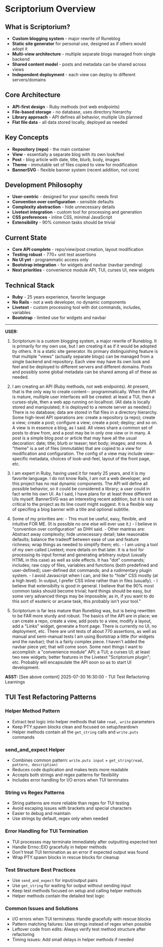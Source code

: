 # Scriptorium Overview

## What is Scriptorium?
- **Custom blogging system** - major rewrite of Runeblog
- **Static site generator** for personal use, designed as if others would adopt it
- **Multi-view architecture** - multiple separate blogs managed from single backend
- **Shared content model** - posts and metadata can be shared across views
- **Independent deployment** - each view can deploy to different servers/domains

## Core Architecture
- **API-first design** - Ruby methods (not web endpoints)
- **File-based storage** - no database, uses directory hierarchy
- **Library approach** - API defines all behavior, multiple UIs planned
- **Flat file data** - all data stored locally, deployed as needed

## Key Concepts
- **Repository (repo)** - the main container
- **View** - essentially a separate blog with its own look/feel
- **Post** - blog article with date, title, blurb, body, images
- **Theme** - immutable set of files copied to view for modification
- **BannerSVG** - flexible banner system (recent addition, not core)

## Development Philosophy
- **User-centric** - designed for your specific needs first
- **Convention over configuration** - sensible defaults
- **Complexity abstraction** - hide unnecessary details
- **Livetext integration** - custom tool for processing and generation
- **CSS preferences** - inline CSS, minimal JavaScript
- **Extensibility** - 90% common tasks should be trivial

## Current State
- **Core API complete** - repo/view/post creation, layout modification
- **Testing robust** - 770+ unit test assertions
- **No UI yet** - programmatic access only
- **Bootstrap integration** - for widgets and navbar (navbar pending)
- **Next priorities** - convenience module API, TUI, curses UI, new widgets

## Technical Stack
- **Ruby** - 25 years experience, favorite language
- **No Rails** - not a web developer, no dynamic components
- **Livetext** - custom processing tool with dot commands, includes, variables
- **Bootstrap** - limited use for widgets and navbar

---

**USER:** 
1. Scriptorium is a custom blogging system, a major rewrite of Runeblog. It is primarily for my own use, but I am creating it as if it would be adopted by others. It is a static site generator. Its primary distinguishing feature is that multiple "views" (actually separate blogs) can be managed from a single backend and repository. Each view may have its own look and feel and be deployed to different servers and different domains. Posts and possibly some global metadata can be shared among all of these as needed.

2. I am creating an API (Ruby methods, not web endpoints). At present, that is the only way to create content-- programmatically. When the API is mature, multiple user interfaces will be created: at least a TUI, then a curses-style, then a web app running on localhost. (All data is locally stored and manipulated; it is deployed to a remote server as needed.) There is no database; data are stored in flat files in a directory hierarchy. Some high-level API operations are: create a repository (a repo); create a view; create a post; configure a view; create a post; deploy; and so on. A view is in essence a blog, as I said. All views share a common set of posts to draw from, and a post may be in only one view or in many. A post is a simple blog post or article that may have all the usual decoration: date; title; blurb or teaser; text body; images; and more. A "theme" is a set of files (immutable) that are copied to a view for modification and configuration. The config of a view may include view-specific metadata, choices of look-and-feel, layout of the front page, etc.

3. I am expert in Ruby, having used it for nearly 25 years, and it is my favorite language. I do not know Rails, I am not a web developer, and this project has no real dynamic components. The API will define all possible behavior, so it could be considered a library; a user could in fact write his own UI. As I said, I have plans for at least three different UIs myself. BannerSVG was an interesting recent addition, but it is not as critical to the project as its line count might suggest. It is a flexible way of specifing a blog banner with a title and optional subtitle.

4. Some of my priorities are: - This must be useful, easy, flexible, and intuitive FOR ME. (It is possible no one else will ever use it.) - I believe in "convention over configuration" as DHH said. - Other mantras are: Abstract away complexity; hide unnecessary detail; take reasonable defaults; balance the tradeoff between ease of use and feature richness; wrap things as needed to simplify them; etc. - I am using a tool of my own called Livetext; more details on that later. It is a tool for processing its input format and generating arbitrary output (usually HTML in this case) as well as side effects. It has "dot" commands; includes; raw copy of files, variables and functions (both predefined and user-defined); user-defined dot commands; and a rudimentary plugin system. - I avoid Javascript when I can, and like to "hide" CSS mostly (at a high level). In output, I prefer CSS inline rather than in files (usually). - I believe that extensibilty is good in general. I believe that the 90% most common tasks should become trivial; hard things should be easy, but some very advanced things may be impossible; as in, if you want to do this sort of esoteric or arcane task, this probably isn't your tool."

5. Scriptorium is far less mature than Runeblog was, but is being rewritten to be FAR more sturdy and robust. The basics of the API are in place; we can create a repo, create a view, add posts to a view, modify a layout, add a "Links" widget, generate a front page. There is currently no UI, no deployment, etc. There are unit tests of about 770 assertions, as well as manual and semi-manual tests I am using Bootstrap a little (for widgets and the navbar); that is a fairly complex piece. I haven't added the navbar piece yet; that will come soon. Some next things I want to accomplish: a "convenience module" API; a TUI; a curses UI; at least two new widgets; better features in the Livetext "Scriptorium plugin"; etc. Probably will encapsulate the API soon so as to start UI development.

**ASST:** 
[See above content] 2025-07-30 16:30:00 - TUI Test Refactoring Learnings

## TUI Test Refactoring Patterns

### Helper Method Pattern
- Extract test logic into helper methods that take `read, write` parameters
- Keep PTY.spawn blocks clean and focused on setup/teardown
- Helper methods contain all the `get_string` calls and `write.puts` commands

### send_and_expect Helper
- Combines common pattern: `write.puts input` + `get_string(read, pattern, description)`
- Reduces code duplication and makes tests more readable
- Accepts both strings and regex patterns for flexibility
- Includes error handling for I/O errors when TUI terminates

### String vs Regex Patterns
- String patterns are more reliable than regex for TUI testing
- Avoid escaping issues with brackets and special characters
- Easier to debug and maintain
- Use strings by default, regex only when needed

### Error Handling for TUI Termination
- TUI processes may terminate immediately after outputting expected text
- Handle Errno::EIO gracefully in helper methods
- Don't treat TUI termination as an error if expected output was found
- Wrap PTY.spawn blocks in rescue blocks for cleanup

### Test Structure Best Practices
- Use `send_and_expect` for input/output pairs
- Use `get_string` for waiting for output without sending input
- Keep test methods focused on setup and calling helper methods
- Helper methods contain the detailed test logic

### Common Issues and Solutions
- I/O errors when TUI terminates: Handle gracefully with rescue blocks
- Pattern matching failures: Use strings instead of regex when possible
- Leftover code from edits: Always verify test method structure after refactoring
- Timing issues: Add small delays in helper methods if needed
